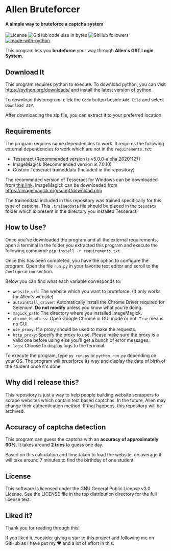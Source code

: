 # Allen Bruteforcer
#### A simple way to bruteforce a captcha system
![License](https://img.shields.io/github/license/lamergameryt/allen-bruteforce) ![GitHub code size in bytes](https://img.shields.io/github/languages/code-size/lamergameryt/allen-bruteforce) ![GitHub followers](https://img.shields.io/github/followers/lamergameryt?style=social) [![made-with-python](https://img.shields.io/badge/Made%20with-Python-1f425f.svg)](https://www.python.org/)

This program lets you **bruteforce** your way through **Allen's GST Login System**.

## Download It
This program requires python to execute. To download python, you can visit https://python.org/downloads/ and install the latest version of python.

To download this program, click the `Code` button beside `Add File` and select `Download ZIP`.

After downloading the zip file, you can extract it to your preferred location.

## Requirements
The program requires some dependencies to work. It requires the following external dependencies to work which are not in the `requirements.txt`:
* Tesseract (Recommended version is v5.0.0-alpha.20201127)
* ImageMagick (Recommended version is 7.0.10)
* Custom Tesseract traineddata (Included in the repository)

The recommnded version of Tesseract for Windows can be downloaded from [this link](https://digi.bib.uni-mannheim.de/tesseract/tesseract-ocr-w64-setup-v5.0.0-alpha.20201127.exe).
ImageMagick can be downloaded from https://imagemagick.org/script/download.php

The traineddata included in this repository was trained specifically for this type of captcha. This `.traineddata` file should be placed in the `tessdata` folder which is present in the directory you installed Tesseract.

## How to Use?
Once you've downloaded the program and all the external requirements, open a terminal in the folder you extracted this program and execute the following command:
`pip install -r requirements.txt`

Once this has been completed, you have the option to configure the program.
Open the file `run.py` in your favorite text editor and scroll to the `Configuration` section.

Below you can find what each variable corresponds to:
* `website_url`: The website which you want to bruteforce. (It only works for Allen's website)
* `autoinstall_driver`: Automatically install the Chrome Driver required for Selenium. **Do not modify** unless you know what you're doing.
* `magick_path`: The directory where you installed ImageMagick.
* `chrome_headless`: Open Google Chrome in GUI mode or not. `True` means no GUI.
* `use_proxy`: If a proxy should be used to make the requests.
* `http_proxy`: Specify the proxy to use. Please make sure the proxy is a valid one before using else you'll get a bunch of error messages.
* `logs`: Choose to display logs to the terminal.

To execute the program, type `py run.py` or `python run.py` depending on your OS.
The program will bruteforce its way and display the date of birth of the student once it's done.

## Why did I release this?
This repository is just a way to help people building website scrappers to scrape websites which contain text based captchas.
In the future, Allen may change their authentication method. If that happens, this repository will be archived.

## Accuracy of captcha detection
This program can guess the captcha with an **accuracy of approximately 60%**. It takes around **2 tries** to guess one day.

Based on this calculation and time taken to load the website, on average it will take around 7 minutes to find the birthday of one student.

## License
This software is licensed under the GNU General Public License v3.0 License. See the LICENSE file in the top distribution directory for the full license text.

## Liked it?
Thank you for reading through this!

If you liked it, consider giving a star to this project and following me on GitHub as I have put my ❤ and a lot of effort in this.
